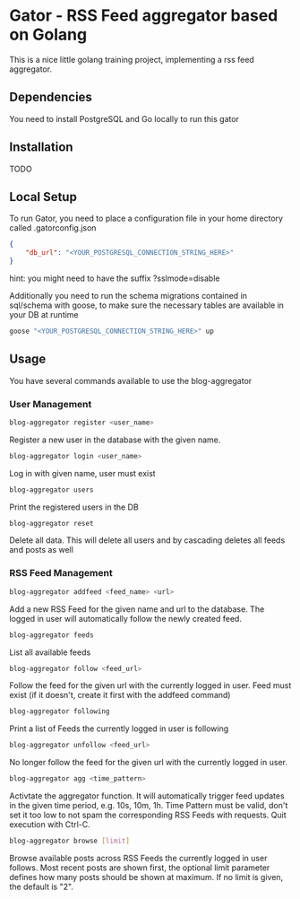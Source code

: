 # Gator - RSS Feed aggregator based on Golang

This is a nice little golang training project, implementing a rss feed aggregator. 

## Dependencies
You need to install PostgreSQL and Go locally to run this gator

## Installation
TODO

## Local Setup
To run Gator, you need to place a configuration file in your home directory called .gatorconfig.json

```json
{
    "db_url": "<YOUR_POSTGRESQL_CONNECTION_STRING_HERE>"
}
```
hint: you might need to have the suffix ?sslmode=disable

Additionally you need to run the schema migrations contained in sql/schema with goose, to make sure the necessary tables are available in your DB at runtime

```bash
goose "<YOUR_POSTGRESQL_CONNECTION_STRING_HERE>" up
```

## Usage
You have several commands available to use the blog-aggregator

### User Management

```bash
blog-aggregator register <user_name>
```

Register a new user in the database with the given name.

```bash
blog-aggregator login <user_name>
```

Log in with given name, user must exist

```bash
blog-aggregator users
```

Print the registered users in the DB

```bash
blog-aggregator reset
```

Delete all data. This will delete all users and by cascading deletes all feeds and posts as well

### RSS Feed Management

```bash
blog-aggregator addfeed <feed_name> <url>
```

Add a new RSS Feed for the given name and url to the database. The logged in user will automatically follow the newly created feed.

```bash
blog-aggregator feeds
```

List all available feeds

```bash
blog-aggregator follow <feed_url>
```

Follow the feed for the given url with the currently logged in user. Feed must exist (if it doesn't, create it first with the addfeed command)

```bash
blog-aggregator following
```

Print a list of Feeds the currently logged in user is following

```bash
blog-aggregator unfollow <feed_url>
```

No longer follow the feed for the given url with the currently logged in user.

```bash
blog-aggregator agg <time_pattern>
```

Activtate the aggregator function. It will automatically trigger feed updates in the given time period, e.g. 10s, 10m, 1h.
Time Pattern must be valid, don't set it too low to not spam the corresponding RSS Feeds with requests. Quit execution with Ctrl-C.

```bash
blog-aggregator browse [limit]
```

Browse available posts across RSS Feeds the currently logged in user follows. Most recent posts are shown first, the optional limit parameter defines how many posts should be shown at maximum. If no limit is given, the default is "2".
